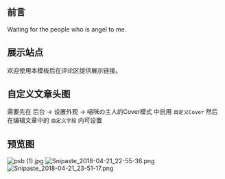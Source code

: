 ## 前言
Waiting for the people who is angel to me.

## 展示站点
欢迎使用本模板后在评论区提供展示链接。

## 自定义文章头图
需要先在 后台 → 设置外观 → 喵咪の主人的Cover模式 中启用 `自定义Cover`
然后在编辑文章中的 `自定义字段` 内可设置

## 预览图

![psb (1).jpg](https://i.loli.net/2018/04/22/5adb68b4800c3.jpg)
![Snipaste_2018-04-21_22-55-36.png](https://i.loli.net/2018/04/22/5adb68b70e5c9.png)
![Snipaste_2018-04-21_23-51-17.png](https://i.loli.net/2018/04/22/5adb68b72db00.png)

